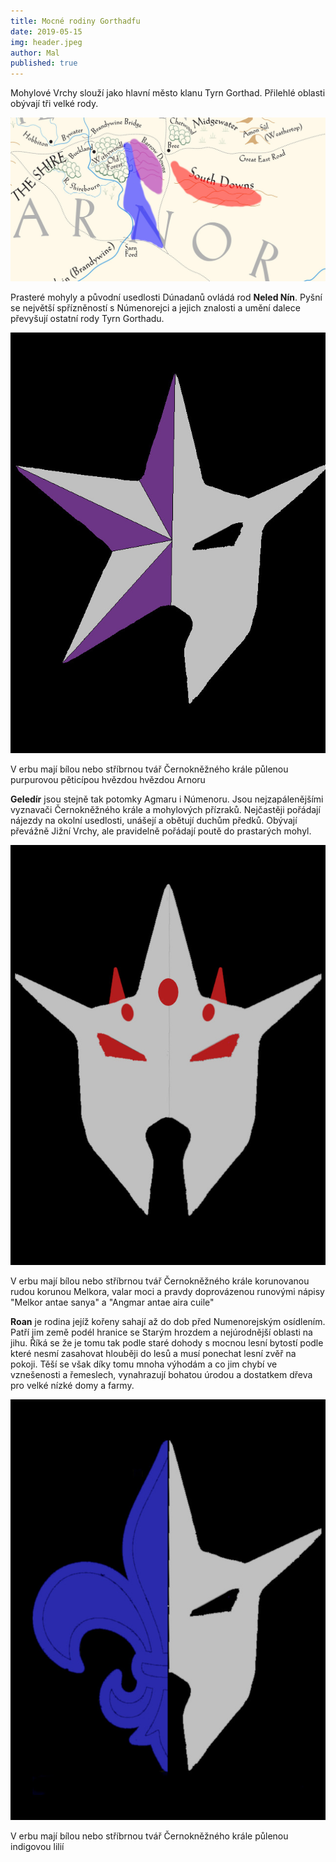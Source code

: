 ```yaml
---
title: Mocné rodiny Gorthadfu
date: 2019-05-15
img: header.jpeg
author: Mal
published: true
---
```

Mohylové Vrchy slouží jako hlavní město klanu Tyrn Gorthad. Přilehlé oblasti obývají tři velké rody.

![](/img/map.jpeg)

Prasteré mohyly a původní usedlosti Dúnadanů ovládá rod **Neled Nín**. Pyšní se největší spřízněností s Númenorejci a jejich znalosti a umění dalece převyšují ostatní rody Tyrn Gorthadu. 

![](/img/star.jpeg)

V erbu mají bílou nebo stříbrnou tvář Černokněžného krále půlenou purpurovou pěticípou hvězdou hvězdou Arnoru

**Geledír** jsou stejně tak potomky Agmaru i Númenoru. Jsou nejzapálenějšími vyznavači Černokněžného krále a mohylových přízraků. Nejčastěji pořádají nájezdy na okolní usedlosti, unášejí a obětují duchům předků. Obývají převážně Jižní Vrchy, ale pravidelně pořádají poutě do prastarých mohyl.

![](/img/crown.jpeg)

V erbu mají bílou nebo stříbrnou tvář Černokněžného krále korunovanou rudou korunou Melkora, valar moci a pravdy doprovázenou runovými nápisy "Melkor antae sanya" a "Angmar antae aira cuile"

**Roan** je rodina jejíž kořeny sahají až do dob před Numenorejským osídlením. Patří jim země podél hranice se Starým hrozdem a nejúrodnější oblasti na jihu. Říká se že je tomu tak podle staré dohody s mocnou lesní bytostí podle které nesmí zasahovat hlouběji do lesů a musí ponechat lesní zvěř na pokoji. Těší se však díky tomu mnoha výhodám a co jim chybí ve vznešenosti a řemeslech, vynahrazují bohatou úrodou a dostatkem dřeva pro velké nízké domy a farmy.

![](/img/lily.jpeg)

V erbu mají bílou nebo stříbrnou tvář Černokněžného krále půlenou indigovou lilií